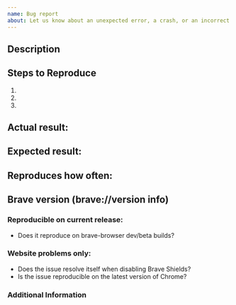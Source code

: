 ```yaml
---
name: Bug report
about: Let us know about an unexpected error, a crash, or an incorrect behavior.
---
```

<!-- Have you searched for similar issues? Before submitting this issue, please check the open issues and add a note before logging a new issue.

PLEASE USE THE TEMPLATE BELOW TO PROVIDE INFORMATION ABOUT THE ISSUE.
INSUFFICIENT INFO WILL GET THE ISSUE CLOSED. IT WILL ONLY BE REOPENED AFTER SUFFICIENT INFO IS PROVIDED-->

## Description
<!--Provide a brief description of the issue-->


## Steps to Reproduce
<!--Please add a series of steps to reproduce the issue-->

   1.
   2.
   3.

## Actual result:
<!--Please add screenshots if needed-->


## Expected result:


## Reproduces how often:
<!--[Easily reproduced/Intermittent issue/No steps to reproduce]-->


## Brave version (brave://version info)
<!--For installed build, please copy Brave, Revision and OS from brave://version and paste here. If building from source please mention it along with brave://version details-->


### Reproducible on current release:
- Does it reproduce on brave-browser dev/beta builds?

### Website problems only:  
- Does the issue resolve itself when disabling Brave Shields?
- Is the issue reproducible on the latest version of Chrome?

### Additional Information
<!--Any additional information, related issues, extra QA steps, configuration or data that might be necessary to reproduce the issue-->
